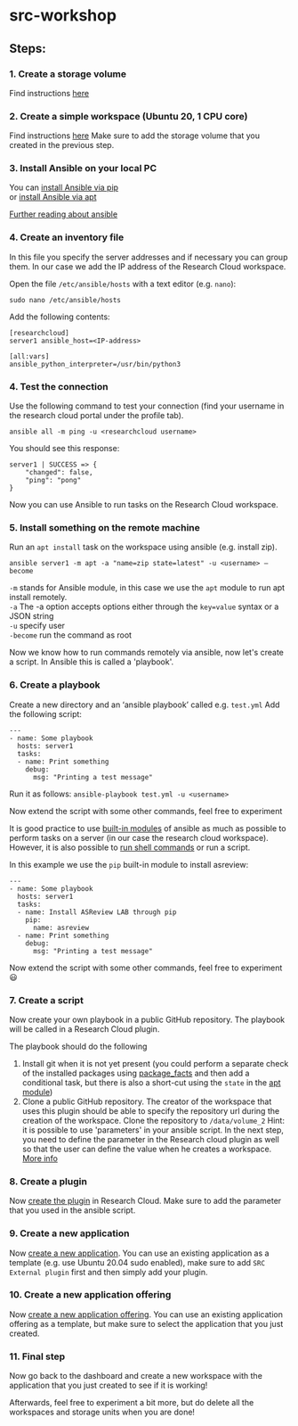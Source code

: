 # src-workshop




## Steps:  
### 1. Create a storage volume
Find instructions [here](https://utrechtuniversity.github.io/vre-docs/docs/getting-started.html)

### 2. Create a simple workspace (Ubuntu 20, 1 CPU core)
Find instructions [here](https://servicedesk.surf.nl/wiki/display/WIKI/Start+a+simple+workspace)
Make sure to add the storage volume that you created in the previous step.

### 3. Install Ansible on your local PC  
You can [install Ansible via pip](https://docs.ansible.com/ansible/latest/installation_guide/intro_installation.html#installing-and-upgrading-ansible)  
or [install Ansible via apt](https://www.digitalocean.com/community/tutorials/how-to-install-and-configure-ansible-on-ubuntu-20-04)  

[Further reading about ansible](https://www.digitalocean.com/community/conceptual-articles/an-introduction-to-configuration-management-with-ansible)

### 4. Create an inventory file
In this file you specify the server addresses and if necessary you can group them. In our case we add the IP address of the Research Cloud workspace.

Open the file `/etc/ansible/hosts` with a text editor (e.g. `nano`):

`sudo nano /etc/ansible/hosts`

Add the following contents:
```
[researchcloud]
server1 ansible_host=<IP-address>

[all:vars]
ansible_python_interpreter=/usr/bin/python3
```

### 4. Test the connection 
Use the following command to test your connection (find your username in the research cloud portal under the profile tab).

`ansible all -m ping -u <researchcloud username>`

You should see this response:
```
server1 | SUCCESS => {
    "changed": false,
    "ping": "pong"
}
```

Now you can use Ansible to run tasks on the Research Cloud workspace.

### 5. Install something on the remote machine

Run an `apt install` task on the workspace using ansible (e.g. install zip).

`ansible server1 -m apt -a "name=zip state=latest" -u <username> –become`

`-m` stands for Ansible module, in this case we use the `apt` module to run apt install remotely.  
`-a` The -a option accepts options either through the `key=value` syntax or a JSON string   
`-u` specify user  
`-become` run the command as root  

Now we know how to run commands remotely via ansible, now let's create a script.
In Ansible this is called a 'playbook'.

### 6. Create a playbook

Create a new directory and an ‘ansible playbook’ called e.g. `test.yml`
Add the following script:
```
---
- name: Some playbook
  hosts: server1
  tasks:
  - name: Print something
    debug:
      msg: "Printing a test message"
```

Run it as follows:
`ansible-playbook test.yml -u <username>`

Now extend the script with some other commands, feel free to experiment 

It is good practice to use [built-in modules](https://docs.ansible.com/ansible/latest/collections/ansible/builtin/index.html) of ansible as much as possible to perform tasks on a server (in our case the research cloud workspace). However, it is also possible to [run shell commands](https://docs.ansible.com/ansible/latest/collections/ansible/builtin/shell_module.html) or run a script.

In this example we use the `pip` built-in module to install asreview:
```
---
- name: Some playbook
  hosts: server1
  tasks:
  - name: Install ASReview LAB through pip
    pip:
      name: asreview
  - name: Print something
    debug:
      msg: "Printing a test message"
``` 
Now extend the script with some other commands, feel free to experiment :smiley:

### 7. Create a script 
Now create your own playbook in a public GitHub repository. The playbook will be called in a Research Cloud plugin.

The playbook should do the following

1. Install git when it is not yet present (you could perform a separate check of the installed packages using [package_facts](https://docs.ansible.com/ansible/latest/collections/ansible/builtin/package_facts_module.html) and then add a conditional task, but there is also a short-cut using the `state` in the [apt module](https://docs.ansible.com/ansible/latest/collections/ansible/builtin/apt_module.html#ansible-collections-ansible-builtin-apt-module))
3. Clone a public GitHub repository. The creator of the workspace that uses this plugin should be able to specify the repository url during the creation of the workspace. Clone the repository to `/data/volume_2`
Hint: it is possible to use 'parameters' in your ansible script. In the next step, you need to define the parameter in the Research cloud plugin as well so that the user can define the value when he creates a workspace. [More info](https://servicedesk.surf.nl/wiki/display/WIKI/Using+parameters)

### 8. Create a plugin 
Now [create the plugin](https://servicedesk.surf.nl/wiki/display/WIKI/Create+a+plugin) in Research Cloud. Make sure to add the parameter that you used in the ansible script.

### 9. Create a new application
Now [create a new application](https://servicedesk.surf.nl/wiki/display/WIKI/Create+an+application). You can use an existing application as a template (e.g. use Ubuntu 20.04 sudo enabled), make sure to add `SRC External plugin` first and then simply add your plugin.

### 10. Create a new application offering
Now [create a new application offering](https://servicedesk.surf.nl/wiki/display/WIKI/Create+an+application+offering). You can use an existing application offering as a template, but make sure to select the application that you just created.

### 11. Final step
Now go back to the dashboard and create a new workspace with the application that you just created to see if it is working!

Afterwards, feel free to experiment a bit more, but do delete all the workspaces and storage units when you are done!

